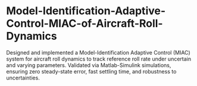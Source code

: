 # Model-Identification-Adaptive-Control-MIAC-of-Aircraft-Roll-Dynamics
Designed and implemented a Model-Identification Adaptive Control (MIAC) system for aircraft roll dynamics to track reference roll rate under uncertain and varying parameters. Validated via Matlab-Simulink simulations, ensuring zero steady-state error, fast settling time, and robustness to uncertainties.
